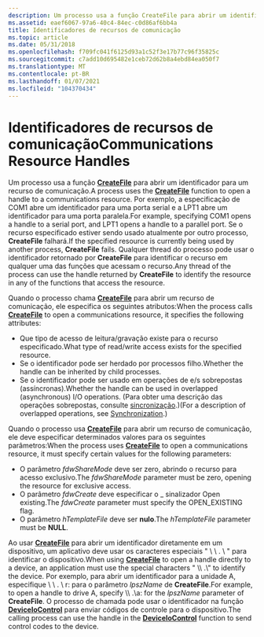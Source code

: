 ```yaml
---
description: Um processo usa a função CreateFile para abrir um identificador para um recurso de comunicação.
ms.assetid: eaef6067-97a6-40c4-84ec-c0d86af6bb4a
title: Identificadores de recursos de comunicação
ms.topic: article
ms.date: 05/31/2018
ms.openlocfilehash: f709fc041f6125d93a1c52f3e17b77c96f35825c
ms.sourcegitcommit: c7add10d695482e1ceb72d62b8a4ebd84ea050f7
ms.translationtype: MT
ms.contentlocale: pt-BR
ms.lasthandoff: 01/07/2021
ms.locfileid: "104370434"
---
```

# <a name="communications-resource-handles"></a><span data-ttu-id="0697c-103">Identificadores de recursos de comunicação</span><span class="sxs-lookup"><span data-stu-id="0697c-103">Communications Resource Handles</span></span>

<span data-ttu-id="0697c-104">Um processo usa a função [**CreateFile**](/windows/desktop/api/fileapi/nf-fileapi-createfilea) para abrir um identificador para um recurso de comunicação.</span><span class="sxs-lookup"><span data-stu-id="0697c-104">A process uses the [**CreateFile**](/windows/desktop/api/fileapi/nf-fileapi-createfilea) function to open a handle to a communications resource.</span></span> <span data-ttu-id="0697c-105">Por exemplo, a especificação de COM1 abre um identificador para uma porta serial e a LPT1 abre um identificador para uma porta paralela.</span><span class="sxs-lookup"><span data-stu-id="0697c-105">For example, specifying COM1 opens a handle to a serial port, and LPT1 opens a handle to a parallel port.</span></span> <span data-ttu-id="0697c-106">Se o recurso especificado estiver sendo usado atualmente por outro processo, **CreateFile** falhará.</span><span class="sxs-lookup"><span data-stu-id="0697c-106">If the specified resource is currently being used by another process, **CreateFile** fails.</span></span> <span data-ttu-id="0697c-107">Qualquer thread do processo pode usar o identificador retornado por **CreateFile** para identificar o recurso em qualquer uma das funções que acessam o recurso.</span><span class="sxs-lookup"><span data-stu-id="0697c-107">Any thread of the process can use the handle returned by **CreateFile** to identify the resource in any of the functions that access the resource.</span></span>

<span data-ttu-id="0697c-108">Quando o processo chama [**CreateFile**](/windows/desktop/api/fileapi/nf-fileapi-createfilea) para abrir um recurso de comunicação, ele especifica os seguintes atributos:</span><span class="sxs-lookup"><span data-stu-id="0697c-108">When the process calls [**CreateFile**](/windows/desktop/api/fileapi/nf-fileapi-createfilea) to open a communications resource, it specifies the following attributes:</span></span>

-   <span data-ttu-id="0697c-109">Que tipo de acesso de leitura/gravação existe para o recurso especificado.</span><span class="sxs-lookup"><span data-stu-id="0697c-109">What type of read/write access exists for the specified resource.</span></span>
-   <span data-ttu-id="0697c-110">Se o identificador pode ser herdado por processos filho.</span><span class="sxs-lookup"><span data-stu-id="0697c-110">Whether the handle can be inherited by child processes.</span></span>
-   <span data-ttu-id="0697c-111">Se o identificador pode ser usado em operações de e/s sobrepostas (assíncronas).</span><span class="sxs-lookup"><span data-stu-id="0697c-111">Whether the handle can be used in overlapped (asynchronous) I/O operations.</span></span> <span data-ttu-id="0697c-112">(Para obter uma descrição das operações sobrepostas, consulte [sincronização](/windows/desktop/Sync/synchronization).)</span><span class="sxs-lookup"><span data-stu-id="0697c-112">(For a description of overlapped operations, see [Synchronization](/windows/desktop/Sync/synchronization).)</span></span>

<span data-ttu-id="0697c-113">Quando o processo usa [**CreateFile**](/windows/desktop/api/fileapi/nf-fileapi-createfilea) para abrir um recurso de comunicação, ele deve especificar determinados valores para os seguintes parâmetros:</span><span class="sxs-lookup"><span data-stu-id="0697c-113">When the process uses [**CreateFile**](/windows/desktop/api/fileapi/nf-fileapi-createfilea) to open a communications resource, it must specify certain values for the following parameters:</span></span>

-   <span data-ttu-id="0697c-114">O parâmetro *fdwShareMode* deve ser zero, abrindo o recurso para acesso exclusivo.</span><span class="sxs-lookup"><span data-stu-id="0697c-114">The *fdwShareMode* parameter must be zero, opening the resource for exclusive access.</span></span>
-   <span data-ttu-id="0697c-115">O parâmetro *fdwCreate* deve especificar o \_ sinalizador Open existing.</span><span class="sxs-lookup"><span data-stu-id="0697c-115">The *fdwCreate* parameter must specify the OPEN\_EXISTING flag.</span></span>
-   <span data-ttu-id="0697c-116">O parâmetro *hTemplateFile* deve ser **nulo**.</span><span class="sxs-lookup"><span data-stu-id="0697c-116">The *hTemplateFile* parameter must be **NULL**.</span></span>

<span data-ttu-id="0697c-117">Ao usar [**CreateFile**](/windows/desktop/api/fileapi/nf-fileapi-createfilea) para abrir um identificador diretamente em um dispositivo, um aplicativo deve usar os caracteres especiais " \\ \\ . \\ " para identificar o dispositivo.</span><span class="sxs-lookup"><span data-stu-id="0697c-117">When using [**CreateFile**](/windows/desktop/api/fileapi/nf-fileapi-createfilea) to open a handle directly to a device, an application must use the special characters " \\\\ .\\" to identify the device.</span></span> <span data-ttu-id="0697c-118">Por exemplo, para abrir um identificador para a unidade A, especifique \\ \\ . \\ r: para o parâmetro *lpszName* de **CreateFile**.</span><span class="sxs-lookup"><span data-stu-id="0697c-118">For example, to open a handle to drive A, specify \\\\ .\\a: for the *lpszName* parameter of **CreateFile**.</span></span> <span data-ttu-id="0697c-119">O processo de chamada pode usar o identificador na função [**DeviceIoControl**](/windows/win32/api/ioapiset/nf-ioapiset-deviceiocontrol) para enviar códigos de controle para o dispositivo.</span><span class="sxs-lookup"><span data-stu-id="0697c-119">The calling process can use the handle in the [**DeviceIoControl**](/windows/win32/api/ioapiset/nf-ioapiset-deviceiocontrol) function to send control codes to the device.</span></span>

 

 
